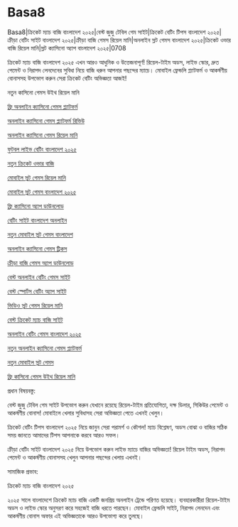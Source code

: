# Basa8
Basa8|ক্রিকেট ম্যাচ বাজি বাংলাদেশ ২০২৫|বেস্ট জুজু টেবিল গেম সাইট|ক্রিকেট বেটিং টিপস বাংলাদেশ ২০২৫|ক্রীড়া বেটিং সাইট বাংলাদেশ ২০২৫|ক্রীড়া বাজি গেমস রিয়েল মানি|অনলাইন স্লট গেমস বাংলাদেশ ২০২৫|ক্রিকেট ওভার বাজি রিয়েল মানি|স্লট ক্যাসিনো অ্যাপ বাংলাদেশ ২০২৫|0708

ক্রিকেট ম্যাচ বাজি বাংলাদেশ ২০২৫ এখন আরও আধুনিক ও উত্তেজনাপূর্ণ! রিয়েল-টাইম অডস, লাইভ স্কোর, দ্রুত পেমেন্ট ও নিরাপদ লেনদেনের সুবিধা নিয়ে বাজি ধরুন আপনার পছন্দের ম্যাচে। মোবাইল ফ্রেন্ডলি প্ল্যাটফর্ম ও আকর্ষণীয় বোনাসসহ উপভোগ করুন সেরা ক্রিকেট বেটিং অভিজ্ঞতা আজই!

নতুন কাসিনো গেমস উইথ রিয়েল মানি

<a href="https://basa25sx.net/">ফ্রি অনলাইন ক্যাসিনো গেমস প্ল্যাটফর্ম</a>

<a href="https://basa25wap.net/">অনলাইন ক্যাসিনো গেমস প্ল্যাটফর্ম রিভিউ</a>

<a href="https://basa25wap.com/">অনলাইন ক্যাসিনো গেমস রিয়েল মানি</a>

<a href="https://basa25now.com/">ফুটবল লাইভ বেটিং বাংলাদেশ ২০২৫</a>

<a href="https://basa25now.net/">নতুন ক্রিকেট ওভার বাজি</a>

<a href="https://basa25pro.com/">মোবাইল স্লট গেমস রিয়েল মানি</a>

<a href="https://basa25pro.net/">মোবাইল স্লট গেমস বাংলাদেশ ২০২৫</a>

<a href="https://basa25vip.net/">ফ্রি ক্যাসিনো অ্যাপ ডাউনলোড</a>

<a href="https://basa25us.net/">বেটিং সাইট বাংলাদেশ অনলাইন</a>

<a href="https://basa25us.com/">নতুন মোবাইল স্লট গেমস বাংলাদেশ</a>

<a href="https://basa26pc.com/">অনলাইন ক্যাসিনো গেমস ট্রিকস</a>

<a href="https://basa26pc.net/">ক্রীড়া বাজি গেমস অ্যাপ ডাউনলোড</a>

<a href="https://basa26uk.net/">বেস্ট অনলাইন বেটিং গেমস সাইট</a>

<a href="https://basa26hub.com/">বেস্ট স্পোর্টস বেটিং অ্যাপ সাইট</a>

<a href="https://basa26hub.net/">ভিডিও স্লট গেমস রিয়েল মানি</a>

<a href="https://basa26sx.com/">বেস্ট ক্রিকেট ম্যাচ বাজি সাইট</a>

<a href="https://basa26sx.net/">অনলাইন বেটিং গেমস বাংলাদেশ ২০২৫</a>

<a href="https://basa26wap.net/">নতুন অনলাইন ক্যাসিনো গেমস প্ল্যাটফর্ম</a>

<a href="https://basa26wap.com/">নতুন মোবাইল স্লট গেমস</a>

<a href="https://basa26now.com/">ফ্রি কাসিনো গেমস উইথ রিয়েল মানি</a>

প্রধান বিষয়বস্তু:

বেস্ট জুজু টেবিল গেম সাইট উপভোগ করুন যেখানে রয়েছে রিয়েল-টাইম প্রতিযোগিতা, দক্ষ ডিলার, সিকিউর পেমেন্ট ও আকর্ষণীয় বোনাস! মোবাইলে খেলার সুবিধাসহ সেরা অভিজ্ঞতা পেতে এখনই খেলুন।

ক্রিকেট বেটিং টিপস বাংলাদেশ ২০২৫ নিয়ে জানুন সেরা পরামর্শ ও কৌশল! ম্যাচ বিশ্লেষণ, অডস বোঝা ও বাজির সঠিক সময় জানতে আমাদের টিপস আপনাকে করবে আরও সফল।

ক্রীড়া বেটিং সাইট বাংলাদেশ ২০২৫ নিয়ে উপভোগ করুন লাইভ ম্যাচে বাজির অভিজ্ঞতা! রিয়েল টাইম অডস, নিরাপদ পেমেন্ট ও আকর্ষণীয় বোনাসসহ খেলুন আপনার পছন্দের খেলায় এখনই।

সামাজিক প্রভাব:

ক্রিকেট ম্যাচ বাজি বাংলাদেশ ২০২৫

২০২৫ সালে বাংলাদেশে ক্রিকেট ম্যাচ বাজি একটি জনপ্রিয় অনলাইন ট্রেন্ডে পরিণত হয়েছে। ব্যবহারকারীরা রিয়েল-টাইম অডস ও লাইভ স্কোর অনুসরণ করে সহজেই বাজি ধরতে পারছেন। মোবাইল ফ্রেন্ডলি সাইট, নিরাপদ লেনদেন এবং আকর্ষণীয় বোনাস অফার এই অভিজ্ঞতাকে আরও উপভোগ্য করে তুলছে।
